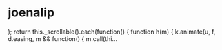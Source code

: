 # joenalip
); return this._scrollable().each(function() { function h(m) { k.animate(u, f, d.easing, m &amp;&amp; function() { m.call(thi…
